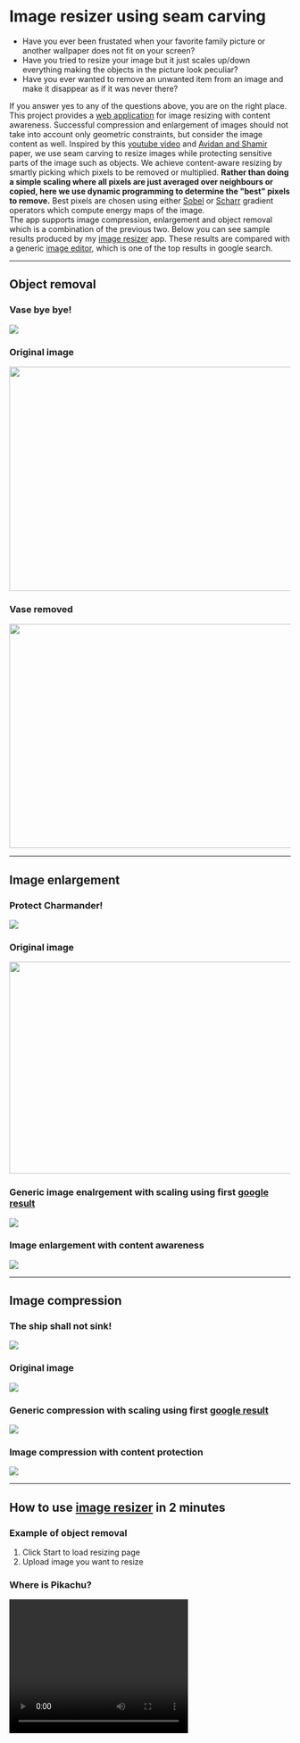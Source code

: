 # Image resizer using seam carving
- Have you ever been frustated when your favorite family picture or another wallpaper does not fit on your screen?
- Have you tried to resize your image but it just scales up/down everything making the objects in the picture look peculiar?
- Have you ever wanted to remove an unwanted item from an image and make it disappear as if it was never there?

If you answer yes to any of the questions above, you are on the right place. This project provides a [web application]() for image resizing with content awareness. Successful compression and enlargement of images should not take into account only  geometric constraints, but consider the image content as well. Inspired by this [youtube video](http://www.youtube.com/watch?v=vIFCV2spKtg) and [Avidan and Shamir](http://graphics.cs.cmu.edu/courses/15-463/2007_fall/hw/proj2/imret.pdf) paper, we use seam carving to resize images while protecting sensitive parts of the image such as objects. We achieve content-aware resizing by smartly picking which pixels to be removed or multiplied. **Rather than doing a simple scaling where all pixels are just averaged over neighbours or copied, here we use dynamic programming to determine the "best" pixels to remove.** Best pixels are chosen using either [Sobel](https://en.wikipedia.org/wiki/Sobel_operator) or [Scharr](https://en.wikipedia.org/wiki/Sobel_operator) gradient operators which  compute energy maps of the image.  
The app supports image compression, enlargement and object removal which is a combination of the previous two. Below you can see sample results produced by my [image resizer]() app. These results are compared with a generic [image editor](https://resizeimage.net/), which is one of the top results in google search.

------------------------------------------------------------------------------------
## Object removal
### Vase bye bye!
![](results/object_removal/sofa.gif)

### Original image
<img src="results/object_removal/sofa.jpg" width = "600" height="402">

### Vase removed
<img src="results/object_removal/sofa_removed.jpeg" width = "600" height="402">

------------------------------------------------------------------------------------
## Image enlargement

### Protect Charmander!
![](results/image_enlargement/charmander.gif)

### Original image
<!-- ![](results/image_enlargement/charmander_Original.png) -->
<img src="results/image_enlargement/charmander_Original.png" width = "600" height="380">

### Generic image enalrgement with scaling using first [google result](https://resizeimage.net/)
![](results/image_enlargement/charmander_Scale.png)

### Image enlargement with content awareness
![](results/image_enlargement/charmander_ImageResizer.png)

------------------------------------------------------------------------------------
## Image compression

### The ship shall not sink!
![](results/image_compression/ship.gif)

### Original image
![](results/image_compression/ship_Original.jpg)

### Generic compression with scaling using first [google result](https://resizeimage.net/) 
![](results/image_compression/ship_Scale.jpg)

### Image compression with content protection
![](results/image_compression/ship_ImageResizer.jpg)

------------------------------------------------------------------------------------
## How to use [image resizer]() in 2 minutes

### Example of object removal
1. Click Start to load resizing page
2. Upload image you want to resize

### Where is Pikachu?

<video width="320" height="240" controls>
  <source src="results/objectRemovalExample.mp4" type="video/mp4">
</video>